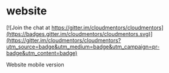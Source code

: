 # website

[![Join the chat at https://gitter.im/cloudmentors/cloudmentors](https://badges.gitter.im/cloudmentors/cloudmentors.svg)](https://gitter.im/cloudmentors/cloudmentors?utm_source=badge&utm_medium=badge&utm_campaign=pr-badge&utm_content=badge)

Website mobile version
